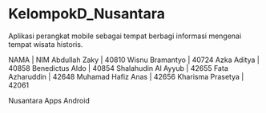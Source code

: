 # KelompokD_Nusantara
Aplikasi perangkat mobile sebagai tempat berbagi informasi mengenai tempat wisata historis.


NAMA 		      	| NIM
Abdullah Zaky       | 40810
Wisnu Bramantyo     | 40724
Azka Aditya         | 40858
Benedictus Aldo     | 40854
Shalahudin Al Ayyub | 42655
Fata Azharuddin     | 42648
Muhamad Hafiz Anas  | 42656
Kharisma Prasetya   | 42061

Nusantara Apps Android 